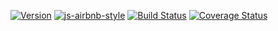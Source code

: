 [![Version](https://img.shields.io/github/package-json/v/michelonsouza/clean-react/master)](https://github.com/michelonsouza/clean-react/blob/master/package.json) [![js-airbnb-style](https://img.shields.io/badge/code%20style-airbnb%20(custom)-brightgreen)](https://github.com/airbnb/javascript) [![Build Status](https://travis-ci.com/michelonsouza/clean-react.svg?branch=master)](https://travis-ci.com/michelonsouza/clean-react) [![Coverage Status](https://coveralls.io/repos/github/michelonsouza/clean-react/badge.svg)](https://coveralls.io/github/michelonsouza/clean-react)

